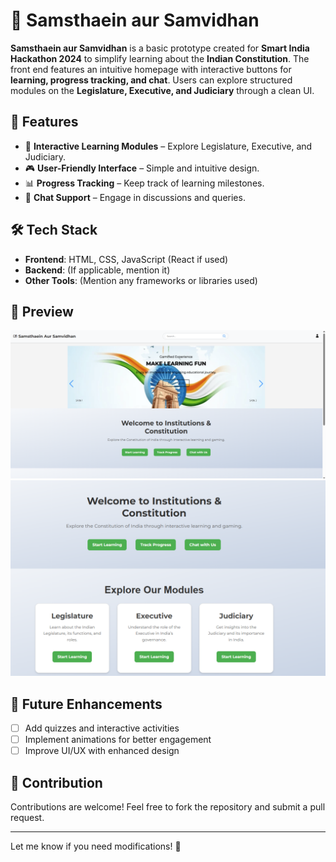 # 📜 Samsthaein aur Samvidhan  

**Samsthaein aur Samvidhan** is a basic prototype created for **Smart India Hackathon 2024** to simplify learning about the **Indian Constitution**. The front end features an intuitive homepage with interactive buttons for **learning, progress tracking, and chat**. Users can explore structured modules on the **Legislature, Executive, and Judiciary** through a clean UI.  

## 🚀 Features  
- 📖 **Interactive Learning Modules** – Explore Legislature, Executive, and Judiciary.  
- 🎮 **User-Friendly Interface** – Simple and intuitive design.  
- 📊 **Progress Tracking** – Keep track of learning milestones.  
- 💬 **Chat Support** – Engage in discussions and queries.  

## 🛠 Tech Stack  
- **Frontend**: HTML, CSS, JavaScript (React if used)  
- **Backend**: (If applicable, mention it)  
- **Other Tools**: (Mention any frameworks or libraries used)  

## 📸 Preview  
![alt text](<Screenshot 2025-03-13 143904.png>) 
![alt text](<Screenshot 2025-03-13 143028.png>)

## 📌 Future Enhancements  
- [ ] Add quizzes and interactive activities  
- [ ] Implement animations for better engagement  
- [ ] Improve UI/UX with enhanced design  

## 🤝 Contribution  
Contributions are welcome! Feel free to fork the repository and submit a pull request.  

---

Let me know if you need modifications! 🚀  
